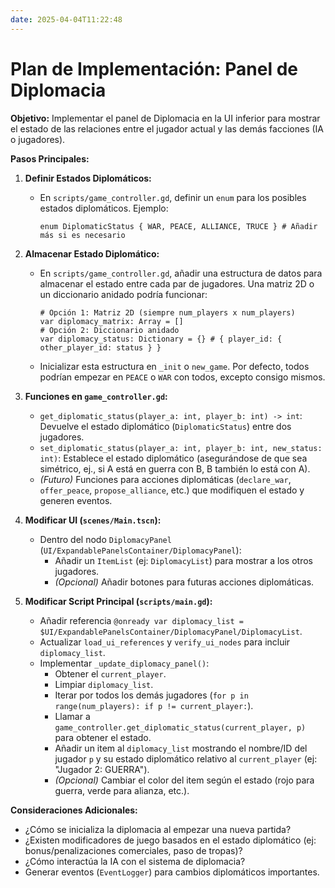 ```yaml
---
date: 2025-04-04T11:22:48
---
```

# Plan de Implementación: Panel de Diplomacia

**Objetivo:** Implementar el panel de Diplomacia en la UI inferior para mostrar el estado de las relaciones entre el jugador actual y las demás facciones (IA o jugadores).

**Pasos Principales:**

1.  **Definir Estados Diplomáticos:**
    *   En `scripts/game_controller.gd`, definir un `enum` para los posibles estados diplomáticos. Ejemplo:
        ```gdscript
        enum DiplomaticStatus { WAR, PEACE, ALLIANCE, TRUCE } # Añadir más si es necesario
        ```

2.  **Almacenar Estado Diplomático:**
    *   En `scripts/game_controller.gd`, añadir una estructura de datos para almacenar el estado entre cada par de jugadores. Una matriz 2D o un diccionario anidado podría funcionar:
        ```gdscript
        # Opción 1: Matriz 2D (siempre num_players x num_players)
        var diplomacy_matrix: Array = [] 
        # Opción 2: Diccionario anidado
        var diplomacy_status: Dictionary = {} # { player_id: { other_player_id: status } }
        ```
    *   Inicializar esta estructura en `_init` o `new_game`. Por defecto, todos podrían empezar en `PEACE` o `WAR` con todos, excepto consigo mismos.

3.  **Funciones en `game_controller.gd`:**
    *   `get_diplomatic_status(player_a: int, player_b: int) -> int`: Devuelve el estado diplomático (`DiplomaticStatus`) entre dos jugadores.
    *   `set_diplomatic_status(player_a: int, player_b: int, new_status: int)`: Establece el estado diplomático (asegurándose de que sea simétrico, ej., si A está en guerra con B, B también lo está con A).
    *   *(Futuro)* Funciones para acciones diplomáticas (`declare_war`, `offer_peace`, `propose_alliance`, etc.) que modifiquen el estado y generen eventos.

4.  **Modificar UI (`scenes/Main.tscn`):**
    *   Dentro del nodo `DiplomacyPanel` (`UI/ExpandablePanelsContainer/DiplomacyPanel`):
        *   Añadir un `ItemList` (ej: `DiplomacyList`) para mostrar a los otros jugadores.
        *   *(Opcional)* Añadir botones para futuras acciones diplomáticas.

5.  **Modificar Script Principal (`scripts/main.gd`):**
    *   Añadir referencia `@onready var diplomacy_list = $UI/ExpandablePanelsContainer/DiplomacyPanel/DiplomacyList`.
    *   Actualizar `load_ui_references` y `verify_ui_nodes` para incluir `diplomacy_list`.
    *   Implementar `_update_diplomacy_panel()`:
        *   Obtener el `current_player`.
        *   Limpiar `diplomacy_list`.
        *   Iterar por todos los demás jugadores (`for p in range(num_players): if p != current_player:`).
        *   Llamar a `game_controller.get_diplomatic_status(current_player, p)` para obtener el estado.
        *   Añadir un item al `diplomacy_list` mostrando el nombre/ID del jugador `p` y su estado diplomático relativo al `current_player` (ej: "Jugador 2: GUERRA").
        *   *(Opcional)* Cambiar el color del item según el estado (rojo para guerra, verde para alianza, etc.).

**Consideraciones Adicionales:**

*   ¿Cómo se inicializa la diplomacia al empezar una nueva partida?
*   ¿Existen modificadores de juego basados en el estado diplomático (ej: bonus/penalizaciones comerciales, paso de tropas)?
*   ¿Cómo interactúa la IA con el sistema de diplomacia?
*   Generar eventos (`EventLogger`) para cambios diplomáticos importantes.